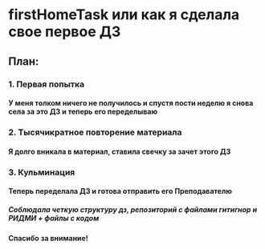 # firstHomeTask или как я сделала свое первое ДЗ
## План:
### 1. Первая попытка
#### У меня толком ничего не получилось и спустя пости неделю я снова села за это ДЗ и теперь его переделываю
### 2. Тысячикратное повторение материала
#### Я долго вникала в материал, ставила свечку за зачет этого ДЗ
### 3. Кульминация
#### Теперь переделала ДЗ и готова отправить его Преподавателю
##### Соблюдала четкую структуру дз, репозиторий с файлами гитигнор и РИДМИ + файлы с кодом
#### Спасибо за внимание!